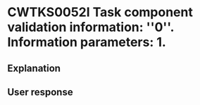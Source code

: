 # CWTKS0052I Task component validation information: ''0''. Information parameters: 1.

## Explanation

## User response